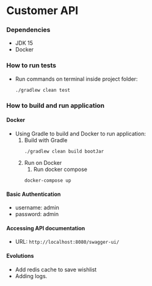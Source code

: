 # Customer API


### Dependencies
* JDK 15
* Docker

### How to run tests
* Run commands on terminal inside project folder:
    ```
    ./gradlew clean test
    ```
    
### How to build and run application    

   
#### Docker
* Using Gradle to build and Docker to run application:
    1. Build with Gradle
        ```
        ./gradlew clean build bootJar
       ```
    2. Run on Docker
        1. Run docker compose
        ```
        docker-compose up
        ```
    

#### Basic Authentication
- username: admin
- password: admin    
    
#### Accessing API documentation
* URL: `http://localhost:8080/swagger-ui/`

#### Evolutions
* Add redis cache to save wishlist
* Adding logs.

            
    
